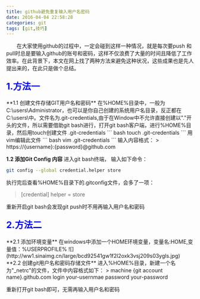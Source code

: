 ```yaml
---
title: github避免重复输入用户名密码
date: 2016-04-04 22:58:28
categories: git
tags: [git,技巧]
---
```

　　在大家使用github的过程中，一定会碰到这样一种情况，就是每次要push 和pull时总是要输入github的账号和密码，这样不仅浪费了大量的时间且降低了工作效率。在此背景下，本文在网上找了两种方法来避免这种状况，这些成果也是先人提出来的，在此只是做个总结。
<h4><span style="color: blue; font-size: 18pt;">1.方法一</span></h4>
**1.1 创建文件存储GIT用户名和密码**
<!--more-->
在%HOME%目录中，一般为C:\users\Administrator，也可以是你自己创建的系统用户名目录，反正都在C:\users\中。文件名为.git-credentials,由于在Window中不允许直接创建以"."开头的文件，所以需要借助git bash进行，打开git bash客户端，进行%HOME%目录，然后用touch创建文件 .git-credentials
``` bash
touch .git-credentials
```
用vim编辑此文件
``` bash
vim .git-credentials
```
输入内容格式：
> https://{username}:{password}@github.com

**1.2 添加Git Config 内容**
进入git bash终端， 输入如下命令：
``` bash
git config --global credential.helper store
```
执行完后查看%HOME%目录下的.gitconfig文件，会多了一项：
> [credential]
> helper = store

重新开启git bash会发现git push时不用再输入用户名和密码
<h4><span style="color: blue; font-size: 18pt;">2.方法二</span></h4>
**2.1 添加环境变量**
在windows中添加一个HOME环境变量，变量名:HOME,变量值：%USERPROFILE%
![](http://ww1.sinaimg.cn/large/bcd92541gw1f2l2oxk3vsj209s03ygls.jpg)
**2.2 创建git用户名和密码存储文件**
进入%HOME%目录，新建一个名为"_netrc"的文件，文件中内容格式如下：
> machine {git account name}.github.com
login your-usernmae
password your-password

重新打开git bash即可，无需再输入用户名和密码





